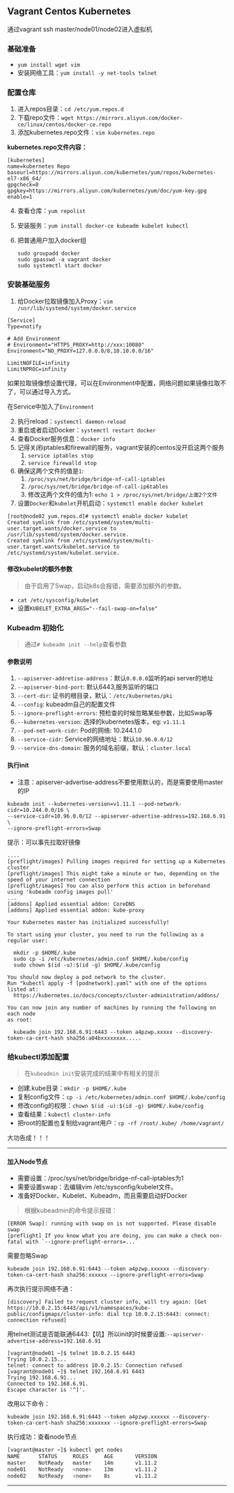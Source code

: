 ## Vagrant Centos Kubernetes

通过vagrant ssh master/node01/node02进入虚拟机

### 基础准备
- `yum install wget vim`
- 安装网络工具：`yum install -y net-tools telnet`

### 配置仓库
1. 进入repos目录：`cd /etc/yum.repos.d`
2. 下载repo文件：`wget https://mirrors.aliyun.com/docker-ce/linux/centos/docker-ce.repo`
3. 添加kubernetes.repo文件：`vim kubernetes.repo`

**kubernetes.repo文件内容：**

```
[kubernetes]
name=kubernetes Repo
baseurl=https://mirrors.aliyun.com/kubernetes/yum/repos/kubernetes-el7-x86_64/
gpgcheck=0
gpgkey=https://mirrors.aliyun.com/kubernetes/yum/doc/yum-key.gpg
enable=1
```
4. 查看仓库：`yum repolist`

5. 安装服务：`yum install docker-ce kubeadm kubelet kubectl`

6. 把普通用户加入docker组

   ```
   sudo groupadd docker
   sudo gpasswd -a vagrant docker
   sudo systemctl start docker
   ```


### 安装基础服务
1. 给Docker拉取镜像加入Proxy：`vim /usr/lib/systemd/system/docker.service`

```
[Service]
Type=notify

# Add Environment
# Environment="HTTPS_PROXY=http://xxx:10080"
Environment="NO_PROXY=127.0.0.0/8,10.10.0.0/16"

LimitNOFILE=infinity
LimitNPROC=infinity
```
如果拉取镜像想设置代理，可以在Environment中配置，网络问题如果镜像拉取不了，可以通过导入方式。


在Service中加入了`Environment`

2. 执行reload：`systemctl daemon-reload`
3. 重启或者启动Docker：`systemctl restart docker`
4. 查看Docker服务信息：`docker info`
5. 记得关闭iptables和firewall的服务，vagrant安装的centos没开启这两个服务
    1. `service iptables stop`
    2. `service firewalld stop`
6. 确保这两个文件的值是`1`:
    1. `/proc/sys/net/bridge/bridge-nf-call-iptables`
    2. `/proc/sys/net/bridge/bridge-nf-call-ip6tables`
    3. 修改这两个文件的值为1: `echo 1 > /proc/sys/net/bridge/上面2个文件`
7. 设置`Docker`和`kubelet`开机启动：`systemctl enable docker kubelet`

```
[root@node02 yum.repos.d]# systemctl enable docker kubelet
Created symlink from /etc/systemd/system/multi-user.target.wants/docker.service to /usr/lib/systemd/system/docker.service.
Created symlink from /etc/systemd/system/multi-user.target.wants/kubelet.service to /etc/systemd/system/kubelet.service.
```

#### 修改kubelet的额外参数
> 由于启用了Swap，启动k8s会报错，需要添加额外的参数。

- `cat /etc/sysconfig/kubelet`
- 设置`KUBELET_EXTRA_ARGS="--fail-swap-on=false"`


### Kubeadm 初始化
> 通过`# kubeadm init --help`查看参数

#### 参数说明
1. `--apiserver-addretise-address`：默认`0.0.0.0`监听的api server的地址
2. `--apiserver-bind-port`: 默认6443,服务监听的端口
3. `--cert-dir`: 证书的根目录，默认：`/etc/kubernetes/pki`
4. `--config`: kubeadm自己的配置文件
5. `--ignore-preflight-errors`: 预检查的时候忽略某些参数，比如Swap等
6. `--kubernetes-version`: 选择的kubernetes版本，eg: `v1.11.1`
7. `--pod-net-work-cidr`: Pod的网络: 10.244.1.0
8. `--service-cidr`: Service的网络地址：默认`10.96.0.0/12`
9. `--service-dns-domain`: 服务的域名前缀，默认：`cluster.local`

#### 执行init
- 注意：apiserver-advertise-address不要使用默认的，而是需要使用master的IP

```
kubeadm init --kubernetes-version=v1.11.1 --pod-network-cidr=10.244.0.0/16 \
--service-cidr=10.96.0.0/12 --apiserver-advertise-address=192.168.6.91 \
--ignore-preflight-errors=Swap
```

提示：可以事先拉取好镜像
```
....
[preflight/images] Pulling images required for setting up a Kubernetes cluster
[preflight/images] This might take a minute or two, depending on the speed of your internet connection
[preflight/images] You can also perform this action in beforehand using 'kubeadm config images pull'
...
[addons] Applied essential addon: CoreDNS
[addons] Applied essential addon: kube-proxy

Your Kubernetes master has initialized successfully!

To start using your cluster, you need to run the following as a regular user:

  mkdir -p $HOME/.kube
  sudo cp -i /etc/kubernetes/admin.conf $HOME/.kube/config
  sudo chown $(id -u):$(id -g) $HOME/.kube/config

You should now deploy a pod network to the cluster.
Run "kubectl apply -f [podnetwork].yaml" with one of the options listed at:
  https://kubernetes.io/docs/concepts/cluster-administration/addons/

You can now join any number of machines by running the following on each node
as root:

  kubeadm join 192.168.6.91:6443 --token a4pzwp.xxxxx --discovery-token-ca-cert-hash sha256:a04bxxxxxxxx.....
```

  ### 给kubectl添加配置
  > 在`kubeadmin init`安装完成的结果中有相关的提示

  - 创建.kube目录：`mkdir -p $HOME/.kube`
  - 复制config文件：`cp -i /etc/kubernetes/admin.conf $HOME/.kube/config`
  - 修改config的权限：`chown $(id -u):$(id -g) $HOME/.kube/config`
  - 查看结果：`kubectl cluster-info`
  - 把root的配置也复制给vagrant用户：`cp -rf /root/.kube/ /home/vagrant/`

大功告成！！！

---

#### 加入Node节点
- 需要设置：/proc/sys/net/bridge/bridge-nf-call-iptables为1
- 需要设置swap：去编辑vim /etc/sysconfig/kubelet文件。
- 准备好Docker、Kubelet、Kubeadm，而且需要启动好Docker

> 根据kubeadmin的命令提示报错：

```
[ERROR Swap]: running with swap on is not supported. Please disable swap
[preflight] If you know what you are doing, you can make a check non-fatal with `--ignore-preflight-errors=...`
```
需要忽略Swap

```
kubeadm join 192.168.6.91:6443 --token a4pzwp.xxxxxx --discovery-token-ca-cert-hash sha256:xxxxxx --ignore-preflight-errors=Swap
```

再次执行提示网络不通：
```
[discovery] Failed to request cluster info, will try again: [Get https://10.0.2.15:6443/api/v1/namespaces/kube-public/configmaps/cluster-info: dial tcp 10.0.2.15:6443: connect: connection refused]
```

用telnet测试是否能联通6443:【坑】所以init的时候要设置:`--apiserver-advertise-address=192.168.6.91`

```
[vagrant@node01 ~]$ telnet 10.0.2.15 6443
Trying 10.0.2.15...
telnet: connect to address 10.0.2.15: Connection refused
[vagrant@node01 ~]$ telnet 192.168.6.91 6443
Trying 192.168.6.91...
Connected to 192.168.6.91.
Escape character is '^]'.
```
改用以下命令：

```
kubeadm join 192.168.6.91:6443 --token a4pzwp.xxxxxx --discovery-token-ca-cert-hash sha256:xxxxxxx --ignore-preflight-errors=Swap
```
执行成功：查看node节点

```bash
[vagrant@master ~]$ kubectl get nodes
NAME      STATUS     ROLES     AGE       VERSION
master    NotReady   master    14m       v1.11.2
node01    NotReady   <none>    13m       v1.11.2
node02    NotReady   <none>    8s        v1.11.2
```
---

